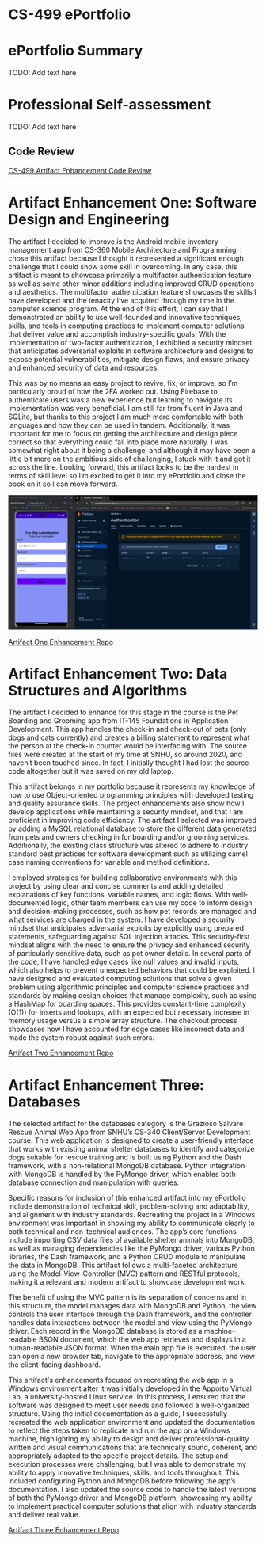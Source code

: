 # CS-499 ePortfolio

# ePortfolio Summary
TODO: Add text here



# Professional Self-assessment
TODO: Add text here


## Code Review

[CS-499 Artifact Enhancement Code Review](https://youtu.be/R_RBc6R0Ds)



# Artifact Enhancement One: Software Design and Engineering

The  artifact I decided to improve is the Android mobile inventory management app from CS-360 Mobile Architecture and Programming. I chose this artifact because I thought it represented a significant enough challenge that I could show some skill in overcoming. In any case, this artifact is meant to showcase primarily a multifactor authentication feature as well as some other minor additions including improved CRUD operations and aesthetics. The multifactor authentication feature showcases the skills I have developed and the tenacity I’ve acquired through my time in the computer science program. At the end of this effort, I can say that I demonstrated an ability to use well-founded and innovative techniques, skills, and tools in computing practices to implement computer solutions that deliver value and accomplish industry-specific goals. With the implementation of two-factor authentication, I exhibited a security mindset that anticipates adversarial exploits in software architecture and designs to expose potential vulnerabilities, mitigate design flaws, and ensure privacy and enhanced security of data and resources.

This was by no means an easy project to revive, fix, or improve, so I’m particularly proud of how the 2FA worked out. Using Firebase to authenticate users was a new experience but learning to navigate its implementation was very beneficial. I am still far from fluent in Java and SQLite, but thanks to this project I am much more comfortable with both languages and how they can be used in tandem. Additionally, it was important for me to focus on getting the architecture and design piece correct so that everything could fall into place more naturally. I was somewhat right about it being a challenge, and although it may have been a little bit more on the ambitious side of challenging, I stuck with it and got it across the line. Looking forward, this artifact looks to be the hardest in terms of skill level so I’m excited to get it into my ePortfolio and close the book on it so I can move forward.

![](img/enhancement_one/new_authorized_user_success.png)

[Artifact One Enhancement Repo](https://github.com/asissom11/CS499/tree/main/Artifact_One_Android_App/StashTrackImproved)

# Artifact Enhancement Two: Data Structures and Algorithms

The artifact I decided to enhance for this stage in the course is the Pet Boarding and Grooming app from IT-145 Foundations in Application Development. This app handles the check-in and check-out of pets (only dogs and cats currently) and creates a billing statement to represent what the person at the check-in counter would be interfacing with. The source files were created at the start of my time at SNHU, so around 2020, and haven’t been touched since. In fact, I initially thought I had lost the source code altogether but it was saved on my old laptop.

This artifact belongs in my portfolio because it represents my knowledge of how to use Object-oriented programming principles with developed testing and quality assurance skills. The project enhancements also show how I develop applications while maintaining a security mindset, and that I am proficient in improving code efficiency. The artifact I selected was improved by adding a MySQL relational database to store the different data generated from pets and owners checking in for boarding and/or grooming services. Additionally, the existing class structure was altered to adhere to industry standard best practices for software development such as utilizing camel case naming conventions for variable and method definitions.

I employed strategies for building collaborative environments with this project by using clear and concise comments and adding detailed explanations of key functions, variable names, and logic flows. With well-documented logic, other team members can use my code to inform design and decision-making processes, such as how pet records are managed and what services are charged in the system. I have developed a security mindset that anticipates adversarial exploits by explicitly using prepared statements, safeguarding against SQL injection attacks. This security-first mindset aligns with the need to ensure the privacy and enhanced security of particularly sensitive data, such as pet owner details. In several parts of the code, I have handled edge cases like null values and invalid inputs, which also helps to prevent unexpected behaviors that could be exploited. I have designed and evaluated computing solutions that solve a given problem using algorithmic principles and computer science practices and standards by making design choices that manage complexity, such as using a HashMap for boarding spaces. This provides constant-time complexity (O(1)) for inserts and lookups, with an expected but necessary increase in memory usage versus a simple array structure. The checkout process showcases how I have accounted for edge cases like incorrect data and made the system robust against such errors.

[Artifact Two Enhancement Repo](https://github.com/asissom11/CS499/tree/main/Artifact_Two_Pet_BAG_App/Pet_BAG_enhanced)

# Artifact Enhancement Three: Databases

The selected artifact for the databases category is the Grazioso Salvare Rescue Animal Web App from SNHU’s CS-340 Client/Server Development course. This web application is designed to create a user-friendly interface that works with existing animal shelter databases to identify and categorize dogs suitable for rescue training and is built using Python and the Dash framework, with a non-relational MongoDB database. Python integration with MongoDB is handled by the PyMongo driver, which enables both database connection and manipulation with queries.

Specific reasons for inclusion of this enhanced artifact into my ePortfolio include demonstration of technical skill, problem-solving and adaptability, and alignment with industry standards. Recreating the project in a Windows environment was important in showing my ability to communicate clearly to both technical and non-technical audiences. The app’s core functions include importing CSV data files of available shelter animals into MongoDB, as well as managing dependencies like the PyMongo driver, various Python libraries, the Dash framework, and a Python CRUD module to manipulate the data in MongoDB. This artifact follows a multi-faceted architecture using the Model-View-Controller (MVC) pattern and RESTful protocols, making it a relevant and modern artifact to showcase development work.

The benefit of using the MVC pattern is its separation of concerns and in this structure, the model manages data with MongoDB and Python, the view controls the user interface through the Dash framework, and the controller handles data interactions between the model and view using the PyMongo driver. Each record in the MongoDB database is stored as a machine-readable BSON document, which the web app retrieves and displays in a human-readable JSON format. When the main app file is executed, the user can open a new browser tab, navigate to the appropriate address, and view the client-facing dashboard.

This artifact's enhancements focused on recreating the web app in a Windows environment after it was initially developed in the Apporto Virtual Lab, a university-hosted Linux service. In this process, I ensured that the software was designed to meet user needs and followed a well-organized structure. Using the initial documentation as a guide, I successfully recreated the web application environment and updated the documentation to reflect the steps taken to replicate and run the app on a Windows machine, highlighting my ability to design and deliver professional-quality written and visual communications that are technically sound, coherent, and appropriately adapted to the specific project details. The setup and execution processes were challenging, but I was able to demonstrate my ability to apply innovative techniques, skills, and tools throughout. This included configuring Python and MongoDB before following the app’s documentation. I also updated the source code to handle the latest versions of both the PyMongo driver and MongoDB platform, showcasing my ability to implement practical computer solutions that align with industry standards and deliver real value.

[Artifact Three Enhancement Repo](https://github.com/asissom11/CS499/tree/main/Artifact_Three_Animal_Shelter_Dashboard/CS_499_Artifact_Three_Enhanced_Files_Sissom_Aaron)
